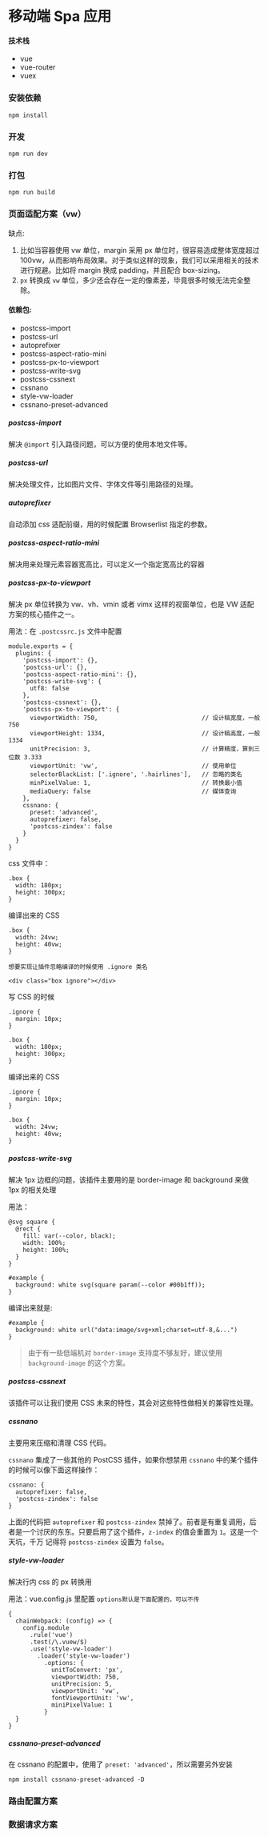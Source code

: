 # 移动端 Spa 应用

#### 技术栈

- vue
- vue-router
- vuex

### 安装依赖

```
npm install
```

### 开发

```
npm run dev
```

### 打包

```
npm run build
```

### 页面适配方案（vw）

缺点:

1. 比如当容器使用 vw 单位，margin 采用 px 单位时，很容易造成整体宽度超过 100vw，从而影响布局效果。对于类似这样的现象，我们可以采用相关的技术进行规避。比如将 margin 换成 padding，并且配合 box-sizing。
2. `px` 转换成 `vw` 单位，多少还会存在一定的像素差，毕竟很多时候无法完全整除。

#### 依赖包:

- postcss-import
- postcss-url
- autoprefixer
- postcss-aspect-ratio-mini
- postcss-px-to-viewport
- postcss-write-svg
- postcss-cssnext
- cssnano
- style-vw-loader
- cssnano-preset-advanced

##### postcss-import

解决 `@import` 引入路径问题，可以方便的使用本地文件等。

##### postcss-url

解决处理文件，比如图片文件、字体文件等引用路径的处理。

##### autoprefixer

自动添加 css 适配前缀，用的时候配置 Browserlist 指定的参数。

##### postcss-aspect-ratio-mini

解决用来处理元素容器宽高比，可以定义一个指定宽高比的容器

##### postcss-px-to-viewport

解决 px 单位转换为 vw、vh、vmin 或者 vimx 这样的视窗单位，也是 VW 适配方案的核心插件之一。

用法：在 `.postcssrc.js` 文件中配置

```
module.exports = {
  plugins: {
    'postcss-import': {},
    'postcss-url': {},
    'postcss-aspect-ratio-mini': {},
    'postcss-write-svg': {
      utf8: false
    },
    'postcss-cssnext': {},
    'postcss-px-to-viewport': {
      viewportWidth: 750,                             // 设计稿宽度，一般 750
      viewportHeight: 1334,                           // 设计稿高度，一般 1334
      unitPrecision: 3,                               // 计算精度，算到三位数 3.333
      viewportUnit: 'vw',                             // 使用单位
      selectorBlackList: ['.ignore', '.hairlines'],   // 忽略的类名
      minPixelValue: 1,                               // 转换最小值
      mediaQuery: false                               // 媒体查询
    },
    cssnano: {
      preset: 'advanced',
      autoprefixer: false,
      'postcss-zindex': false
    }
  }
}
```

css 文件中：

```
.box {
  width: 180px;
  height: 300px;
}
```

编译出来的 CSS

```
.box {
  width: 24vw;
  height: 40vw;
}
```

`想要实现让插件忽略编译的时候使用 .ignore 类名`

```
<div class="box ignore"></div>
```

写 CSS 的时候

```
.ignore {
  margin: 10px;
}

.box {
  width: 180px;
  height: 300px;
}
```

编译出来的 CSS

```
.ignore {
  margin: 10px;
}

.box {
  width: 24vw;
  height: 40vw;
}
```

##### postcss-write-svg

解决 1px 边框的问题，该插件主要用的是 border-image 和 background 来做 1px 的相关处理

用法：

```
@svg square {
  @rect {
    fill: var(--color, black);
    width: 100%;
    height: 100%;
  }
}

#example {
  background: white svg(square param(--color #00b1ff));
}
```

编译出来就是:

```
#example {
  background: white url("data:image/svg+xml;charset=utf-8,&...")
}
```

> 由于有一些低端机对 `border-image` 支持度不够友好，建议使用 `background-image` 的这个方案。

##### postcss-cssnext

该插件可以让我们使用 CSS 未来的特性，其会对这些特性做相关的兼容性处理。

##### cssnano

主要用来压缩和清理 CSS 代码。

`cssnano` 集成了一些其他的 PostCSS 插件，如果你想禁用 `cssnano` 中的某个插件的时候可以像下面这样操作：

```
cssnano: {
  autoprefixer: false,
  'postcss-zindex': false
}
```

上面的代码把 `autoprefixer` 和 `postcss-zindex` 禁掉了。前者是有重复调用，后者是一个讨厌的东东。只要启用了这个插件，`z-index` 的值会重置为 `1`。这是一个天坑，千万
记得将 `postcss-zindex` 设置为 `false`。

##### style-vw-loader

解决行内 css 的 px 转换用

用法：vue.config.js 里配置 `options默认是下面配置的，可以不传`

```
{
  chainWebpack: (config) => {
    config.module
      .rule('vue')
      .test(/\.vuew/$)
      .use('style-vw-loader')
        .loader('style-vw-loader')
          .options: {
            unitToConvert: 'px',
            viewportWidth: 750,
            unitPrecision: 5,
            viewportUnit: 'vw',
            fontViewportUnit: 'vw',
            miniPixelValue: 1
          }
  }
}
```

##### cssnano-preset-advanced

在 cssnano 的配置中，使用了 `preset: 'advanced'`，所以需要另外安装

```
npm install cssnano-preset-advanced -D
```

### 路由配置方案

### 数据请求方案
